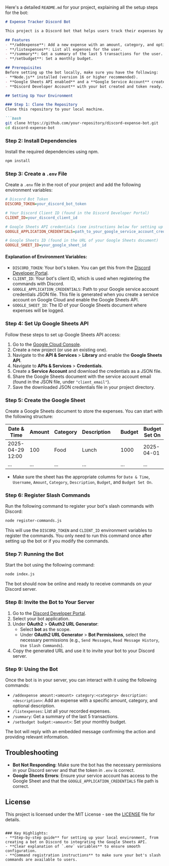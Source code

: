 Here's a detailed `README.md` for your project, explaining all the setup steps for the bot:

```markdown
# Expense Tracker Discord Bot

This project is a Discord bot that helps users track their expenses by logging them into Google Sheets. The bot allows users to add expenses, view all expenses, see a summary of the last 5 transactions, and set a monthly budget. The bot interacts with the user through slash commands and stores data in a Google Sheets document.

## Features
- **/addexpense**: Add a new expense with an amount, category, and optional description.
- **/listexpenses**: List all expenses for the user.
- **/summary**: Get a summary of the last 5 transactions for the user.
- **/setbudget**: Set a monthly budget.

## Prerequisites
Before setting up the bot locally, make sure you have the following:
- **Node.js** installed (version 16 or higher recommended).
- **Google Sheets API enabled** and a **Google Service Account** created to access the Sheets API.
- **Discord Developer Account** with your bot created and token ready.

## Setting Up Your Environment

### Step 1: Clone the Repository
Clone this repository to your local machine.

```bash
git clone https://github.com/your-repository/discord-expense-bot.git
cd discord-expense-bot
```

### Step 2: Install Dependencies
Install the required dependencies using npm.

```bash
npm install
```

### Step 3: Create a `.env` File
Create a `.env` file in the root of your project and add the following environment variables:

```ini
# Discord Bot Token
DISCORD_TOKEN=your_discord_bot_token

# Your Discord Client ID (found in the Discord Developer Portal)
CLIENT_ID=your_discord_client_id

# Google Sheets API credentials (see instructions below for setting up Google Sheets API)
GOOGLE_APPLICATION_CREDENTIALS=path_to_your_google_service_account_credentials.json

# Google Sheets ID (found in the URL of your Google Sheets document)
GOOGLE_SHEET_ID=your_google_sheet_id
```

#### Explanation of Environment Variables:
- `DISCORD_TOKEN`: Your bot's token. You can get this from the [Discord Developer Portal](https://discord.com/developers/applications).
- `CLIENT_ID`: Your bot's client ID, which is used when registering the commands with Discord.
- `GOOGLE_APPLICATION_CREDENTIALS`: Path to your Google service account credentials JSON file. This file is generated when you create a service account on Google Cloud and enable the Google Sheets API.
- `GOOGLE_SHEET_ID`: The ID of your Google Sheets document where expenses will be logged.

### Step 4: Set Up Google Sheets API
Follow these steps to set up Google Sheets API access:

1. Go to the [Google Cloud Console](https://console.cloud.google.com/).
2. Create a new project (or use an existing one).
3. Navigate to the **API & Services** > **Library** and enable the **Google Sheets API**.
4. Navigate to **APIs & Services** > **Credentials**.
5. Create a **Service Account** and download the credentials as a JSON file.
6. Share the Google Sheets document with the service account email (found in the JSON file, under `"client_email"`).
7. Save the downloaded JSON credentials file in your project directory.

### Step 5: Create the Google Sheet
Create a Google Sheets document to store the expenses. You can start with the following structure:

| Date & Time       | Amount | Category  | Description |     | Budget | Budget Set On |
|-------------------|--------|-----------|-------------|-----|--------|---------------|
| 2025-04-29 12:00  | 100    | Food      | Lunch       |     | 1000   | 2025-04-01    |
| ...               | ...    | ...       | ...         |     | ...    | ...           |

- Make sure the sheet has the appropriate columns for `Date & Time`, `Username`, `Amount`, `Category`, `Description`, `Budget`, and `Budget Set On`.

### Step 6: Register Slash Commands
Run the following command to register your bot's slash commands with Discord:

```bash
node register-commands.js
```

This will use the `DISCORD_TOKEN` and `CLIENT_ID` environment variables to register the commands. You only need to run this command once after setting up the bot or if you modify the commands.

### Step 7: Running the Bot
Start the bot using the following command:

```bash
node index.js
```

The bot should now be online and ready to receive commands on your Discord server.

### Step 8: Invite the Bot to Your Server
1. Go to the [Discord Developer Portal](https://discord.com/developers/applications).
2. Select your bot application.
3. Under **OAuth2** > **OAuth2 URL Generator**:
   - Select **bot** as the scope.
   - Under **OAuth2 URL Generator** > **Bot Permissions**, select the necessary permissions (e.g., `Send Messages`, `Read Message History`, `Use Slash Commands`).
4. Copy the generated URL and use it to invite your bot to your Discord server.

### Step 9: Using the Bot
Once the bot is in your server, you can interact with it using the following commands:

- `/addexpense amount:<amount> category:<category> description:<description>`: Add an expense with a specific amount, category, and optional description.
- `/listexpenses`: List all your recorded expenses.
- `/summary`: Get a summary of the last 5 transactions.
- `/setbudget budget:<amount>`: Set your monthly budget.

The bot will reply with an embedded message confirming the action and providing relevant information.

## Troubleshooting

- **Bot Not Responding**: Make sure the bot has the necessary permissions in your Discord server and that the token in `.env` is correct.
- **Google Sheets Errors**: Ensure your service account has access to the Google Sheet and that the `GOOGLE_APPLICATION_CREDENTIALS` file path is correct.

## License
This project is licensed under the MIT License - see the [LICENSE](LICENSE) file for details.
```

### Key Highlights:
- **Step-by-step guide** for setting up your local environment, from creating a bot on Discord to integrating the Google Sheets API.
- **Clear explanation of `.env` variables** to ensure smooth configuration.
- **Command registration instructions** to make sure your bot's slash commands are available to users.
